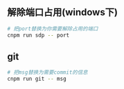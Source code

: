 ## 解除端口占用(windows下)

``` bash
# 把port替换为你需要解除占用的端口
cnpm run sdp -- port
```
## git 

``` bash
# 把msg替换为需要commit的信息
cnpm run git -- msg
```